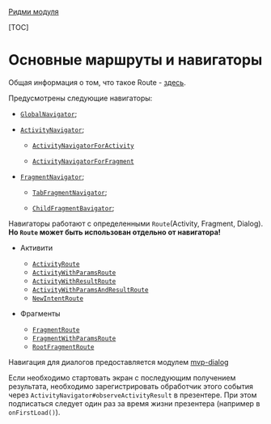 [Ридми модуля](../README.md)

[TOC]

# Основные маршруты и навигаторы

Общая информация о том, что такое Route - [здесь][nav].

Предусмотрены следующие навигаторы:

- [`GlobalNavigator`][global];

- [`ActivityNavigator`][act];

    - [`ActivityNavigatorForActivity`][act_for_act]

    - [`ActivityNavigatorForFragment`][act_for_fr]

- [`FragmentNavigator`][f-nav];

    - [`TabFragmentNavigator`][tab];

    - [`ChildFragmentBavigator`][child];

Навигаторы работают с определенными `Route`(Activity, Fragment, Dialog).
**Но `Route` может быть использован отдельно от навигатора!**

* Активити

    * [`ActivityRoute`][ar]
    * [`ActivityWithParamsRoute`][awpr]
    * [`ActivityWithResultRoute`][awrr]
    * [`ActivityWithParamsAndResultRoute`][awparr]
    * [`NewIntentRoute`][nir]

* Фрагменты
    * [`FragmentRoute`][fr]
    * [`FragmentWithParamsRoute`][fwpr]
    * [`RootFragmentRoute`][rfr]

Навигация для диалогов предоставляется модулем [mvp-dialog][dial]

Если необходимо стартовать экран с последующим получением результата,
необходимо зарегистрировать обработчик этого события через
`АctivityNavigator#observeActivityResult` в презентере. При этом подписаться
следует один раз за время жизни презентера (например в `onFirstLoad()`).


[core-ui]: ../README.md
[dial]: ../../mvp-dialogs/README.md
[act]: ../src/main/java/ru/surfstudio/android/core/ui/navigation/activity/navigator/ActivityNavigator.java
[f-nav]: ../src/main/java/ru/surfstudio/android/core/ui/navigation/fragment/FragmentNavigator.java
[tab]:  ../src/main/java/ru/surfstudio/android/core/ui/navigation/fragment/tabfragment/TabFragmentNavigator.kt
[child]: ../src/main/java/ru/surfstudio/android/core/ui/navigation/fragment/ChildFragmentNavigator.java
[global]: ../src/main/java/ru/surfstudio/android/core/ui/navigation/activity/navigator/GlobalNavigator.java
[act_for_act]: ../src/main/java/ru/surfstudio/android/core/ui/navigation/activity/navigator/ActivityNavigatorForActivity.java
[act_for_fr]: ../src/main/java/ru/surfstudio/android/core/ui/navigation/activity/navigator/ActivityNavigatorForFragment.java
[ar]: ../src/main/java/ru/surfstudio/android/core/ui/navigation/activity/route/ActivityRoute.java
[awpr]:  ../src/main/java/ru/surfstudio/android/core/ui/navigation/activity/route/ActivityWithParamsRoute.java
[awrr]: ../src/main/java/ru/surfstudio/android/core/ui/navigation/activity/route/ActivityWithResultRoute.java
[awparr]: ../src/main/java/ru/surfstudio/android/core/ui/navigation/activity/route/ActivityWithParamsAndResultRoute.java
[nir]: ../src/main/java/ru/surfstudio/android/core/ui/navigation/activity/route/NewIntentRoute.java
[fr]: ../src/main/java/ru/surfstudio/android/core/ui/navigation/fragment/route/FragmentRoute.java
[fwpr]: ../src/main/java/ru/surfstudio/android/core/ui/navigation/fragment/route/FragmentWithParamsRoute.java
[rfr]: ../src/main/java/ru/surfstudio/android/core/ui/navigation/fragment/route/RootFragmentRoute.kt
[nav]: ../../docs/ui/navigation.md
[dial]: ../../mvp-dialog/README.md